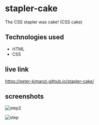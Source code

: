 # stapler-cake

The CSS stapler was cake! (CSS cake)

## Technologies used

* HTML
* CSS

## live link

https://peter-kimanzi.github.io/stapler-cake/

## screenshots

![step2](https://user-images.githubusercontent.com/71552773/187026506-75a5b674-a774-45d0-84db-9c72ebc1849f.PNG)

![step](https://user-images.githubusercontent.com/71552773/187026552-1aeecbc0-04d7-44db-a8ad-cdb078c1fe97.PNG)



